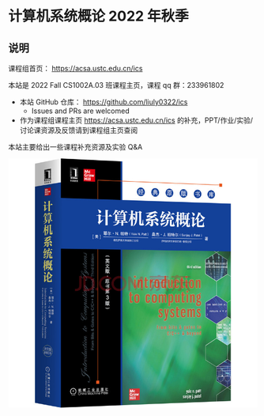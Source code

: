 # 计算机系统概论 2022 年秋季

## 说明

课程组首页： <https://acsa.ustc.edu.cn/ics>

本站是 2022 Fall CS1002A.03 班课程主页，课程 qq 群：233961802

- 本站 GitHub 仓库： <https://github.com/liuly0322/ics>
  - Issues and PRs are welcomed
- 作为课程组课程主页 <https://acsa.ustc.edu.cn/ics> 的补充，PPT/作业/实验/讨论课资源及反馈请到课程组主页查阅

本站主要给出一些课程补充资源及实验 Q&A

![](images/ICS-3rd.jpg)